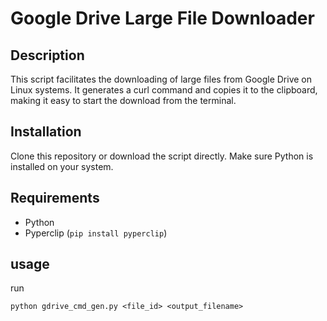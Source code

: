 # Google Drive Large File Downloader

## Description
This script facilitates the downloading of large files from Google Drive on Linux systems. It generates a curl command and copies it to the clipboard, making it easy to start the download from the terminal.

## Installation
Clone this repository or download the script directly. Make sure Python is installed on your system.

## Requirements
- Python
- Pyperclip (`pip install pyperclip`)

## usage
run
```
python gdrive_cmd_gen.py <file_id> <output_filename>
```

